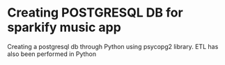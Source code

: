 
# Creating POSTGRESQL DB for sparkify music app

Creating a postgresql db through Python using psycopg2 library. ETL has also been performed in Python
